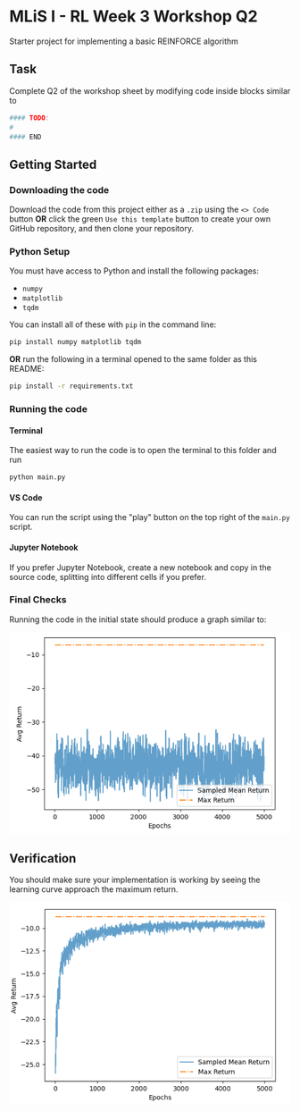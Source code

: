 # MLiS I - RL Week 3 Workshop Q2

Starter project for implementing a basic REINFORCE algorithm

## Task

Complete Q2 of the workshop sheet by modifying code inside blocks similar to
```python
#### TODO:
#
#### END
```


## Getting Started

### Downloading the code
Download the code from this project either as a `.zip` using the `<> Code` button **OR** click the green  `Use this template`  button to create your own GitHub repository, and then clone your repository.

### Python Setup

You must have access to Python and install the following packages:
- `numpy`
- `matplotlib`
- `tqdm`

You can install all of these with `pip` in the command line:
```bash
pip install numpy matplotlib tqdm
```
**OR** run the following in a terminal opened to the same folder as this README:
```bash
pip install -r requirements.txt
```

### Running the code

#### Terminal
The easiest way to run the code is to open the terminal to this folder and run
```bash
python main.py
```
#### VS Code

You can run the script using the "play" button on the top right of the `main.py` script.

#### Jupyter Notebook
If you prefer Jupyter Notebook, create a new notebook and copy in the source code, splitting into different cells if you prefer.

### Final Checks

Running the code in the initial state should produce a graph similar to:

![Avg Return Learning Curve - No Learning](/no_learning_curve.png)


## Verification

You should make sure your implementation is working by seeing the learning curve approach the maximum return.

![Avg Return Learning Curve - REINFORCE](/learning_curve_reinforce.png)